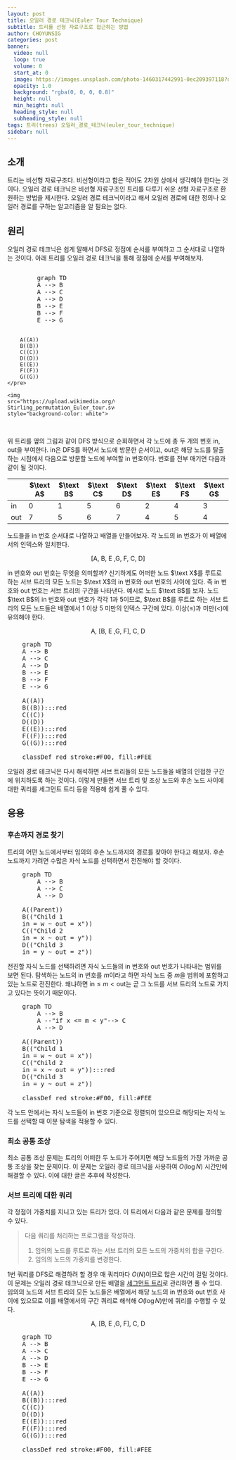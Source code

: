 ```yaml
---
layout: post
title: 오일러 경로 테크닉(Euler Tour Technique)
subtitle: 트리를 선형 자료구조로 접근하는 방법
author: CHOYUNSIG
categories: post
banner:
  video: null
  loop: true
  volume: 0
  start_at: 0
  image: https://images.unsplash.com/photo-1460317442991-0ec209397118?q=80&w=1470&auto=format&fit=crop&ixlib=rb-4.0.3&ixid=M3wxMjA3fDB8MHxwaG90by1wYWdlfHx8fGVufDB8fHx8fA%3D%3D
  opacity: 1.0
  background: "rgba(0, 0, 0, 0.8)"
  height: null
  min_height: null
  heading_style: null
  subheading_style: null
tags: 트리(trees) 오일러_경로_테크닉(euler_tour_technique)
sidebar: null
---
```


## 소개

트리는 비선형 자료구조다. 비선형이라고 함은 적어도 2차원 상에서 생각해야 한다는 것이다. 오일러 경로 테크닉은 비선형 자료구조인 트리를 다루기 쉬운 선형 자료구조로 환원하는 방법을 제시한다. 오일러 경로 테크닉이라고 해서 오일러 경로에 대한 정의나 오일러 경로를 구하는 알고리즘을 알 필요는 없다.

## 원리

오일러 경로 테크닉은 쉽게 말해서 DFS로 정점에 순서를 부여하고 그 순서대로 나열하는 것이다. 아래 트리를 오일러 경로 테크닉을 통해 정점에 순서를 부여해보자.

<div style="column-count: 2">
    <pre class="mermaid">
        graph TD
        A --> B
        A --> C
        A --> D
        B --> E
        B --> F
        E --> G

        A((A))
        B((B))
        C((C))
        D((D))
        E((E))
        F((F))
        G((G))
    </pre>

    <img src="https://upload.wikimedia.org/wikipedia/commons/thumb/1/14/Stirling_permutation_Euler_tour.svg/306px-Stirling_permutation_Euler_tour.svg.png" style="background-color: white">
</div>

위 트리를 옆의 그림과 같이 DFS 방식으로 순회하면서 각 노드에 총 두 개의 번호 $\text{in}$, $\text{out}$을 부여한다. $\text{in}$은 DFS를 하면서 노드에 방문한 순서이고, $\text{out}$은 해당 노드를 탈출하는 시점에서 다음으로 방문할 노드에 부여할 $\text{in}$ 번호이다. 번호를 전부 매기면 다음과 같이 될 것이다.

|              | $\text A$ | $\text B$ | $\text C$ | $\text D$ | $\text E$ | $\text F$ | $\text G$ |
| ---          | ---       | ---       | ---       | ---       | ---       | ---       | ---       |
| $\text{in}$  | 0         | 1         | 5         | 6         | 2         | 4         | 3         |
| $\text{out}$ | 7         | 5         | 6         | 7         | 4         | 5         | 4         |

노드들을 $\text{in}$ 번호 순서대로 나열하고 배열을 만들어보자. 각 노드의 $\text{in}$ 번호가 이 배열에서의 인덱스와 일치한다.

$$
\left[\text{A, B, E ,G, F, C, D}\right]
$$

$\text{in}$ 번호와 $\text{out}$ 번호는 무엇을 의미할까? 신기하게도 어떠한 노드 $\text X$를 루트로 하는 서브 트리의 모든 노드는 $\text X$의 $\text{in}$ 번호와 $\text{out}$ 번호의 사이에 있다. 즉 $\text{in}$ 번호와 $\text{out}$ 번호는 서브 트리의 구간을 나타낸다. 예시로 노드 $\text B$를 보자. 노드 $\text B$의 $\text{in}$ 번호와 $\text{out}$ 번호가 각각 1과 5이므로, $\text B$를 루트로 하는 서브 트리의 모든 노드들은 배열에서 1 이상 5 미만의 인덱스 구간에 있다. 이상($\le$)과 미만($<$)에 유의해야 한다.

$$
\text{A, [B, E ,G, F], C, D}
$$

<pre class="mermaid">
    graph TD
    A --> B
    A --> C
    A --> D
    B --> E
    B --> F
    E --> G

    A((A))
    B((B)):::red
    C((C))
    D((D))
    E((E)):::red
    F((F)):::red
    G((G)):::red

    classDef red stroke:#F00, fill:#FEE
</pre>

오일러 경로 테크닉은 다시 해석하면 서브 트리들의 모든 노드들을 배열의 인접한 구간에 위치하도록 하는 것이다. 이렇게 만들면 서브 트리 및 조상 노드와 후손 노드 사이에 대한 쿼리를 세그먼트 트리 등을 적용해 쉽게 풀 수 있다.

## 응용

### 후손까지 경로 찾기

트리의 어떤 노드에서부터 임의의 후손 노드까지의 경로를 찾아야 한다고 해보자. 후손 노드까지 가려면 수많은 자식 노드를 선택하면서 전진해야 할 것이다.

<pre class="mermaid">
    graph TD
        A --> B
        A --> C
        A --> D

    A((Parent))
    B(("Child 1
    in = w ~ out = x"))
    C(("Child 2
    in = x ~ out = y"))
    D(("Child 3
    in = y ~ out = z"))
</pre>

전진할 자식 노드를 선택하려면 자식 노드들의 $\text{in}$ 번호와 $\text{out}$ 번호가 나타내는 범위를 보면 된다. 탐색하는 노드의 $\text{in}$ 번호를 $m$이라고 하면 자식 노드 중 $m$을 범위에 포함하고 있는 노드로 전진한다. 왜냐하면 $\text{in} \le m < \text{out}$는 곧 그 노드를 서브 트리의 노드로 가지고 있다는 뜻이기 때문이다.

<pre class="mermaid">
    graph TD
        A --> B
        A --"if x <= m < y"--> C
        A --> D

    A((Parent))
    B(("Child 1
    in = w ~ out = x"))
    C(("Child 2
    in = x ~ out = y")):::red
    D(("Child 3
    in = y ~ out = z"))

    classDef red stroke:#F00, fill:#FEE
</pre>

각 노드 안에서는 자식 노드들이 $\text{in}$ 번호 기준으로 정렬되어 있으므로 해당되는 자식 노드를 선택할 때 이분 탐색을 적용할 수 있다. 

### 최소 공통 조상

최소 공통 조상 문제는 트리의 어떠한 두 노드가 주어지면 해당 노드들의 가장 가까운 공통 조상을 찾는 문제이다. 이 문제는 오일러 경로 테크닉을 사용하여 $O(\log N)$ 시간만에 해결할 수 있다. 이에 대한 글은 추후에 작성한다.

### 서브 트리에 대한 쿼리

각 정점이 가중치를 지니고 있는 트리가 있다. 이 트리에서 다음과 같은 문제를 정의할 수 있다.

> 다음 쿼리를 처리하는 프로그램을 작성하라.
> 1. 임의의 노드를 루트로 하는 서브 트리의 모든 노드의 가중치의 합을 구한다.
> 2. 임의의 노드의 가중치를 변경한다.

1번 쿼리를 DFS로 해결하려 할 경우 매 쿼리마다 $O(N)$이므로 많은 시간이 걸릴 것이다. 이 문제는 오일러 경로 테크닉으로 만든 배열을 <a href="../../../2024/01/11/segtree.html">세그먼트 트리</a>로 관리하면 풀 수 있다. 임의의 노드의 서브 트리의 모든 노드들은 배열에서 해당 노드의 $\text{in}$ 번호와 $\text{out}$ 번호 사이에 있으므로 이를 배열에서의 구간 쿼리로 해석해 $O(\log N)$만에 쿼리를 수행할 수 있다.

$$
\text{A, [B, E ,G, F], C, D}
$$

<pre class="mermaid">
    graph TD
    A --> B
    A --> C
    A --> D
    B --> E
    B --> F
    E --> G

    A((A))
    B((B)):::red
    C((C))
    D((D))
    E((E)):::red
    F((F)):::red
    G((G)):::red

    classDef red stroke:#F00, fill:#FEE
</pre>